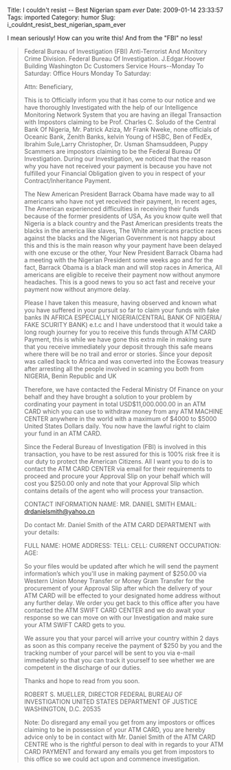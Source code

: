 Title: I couldn't resist -- Best Nigerian spam *ever*
Date: 2009-01-14 23:33:57
Tags: imported
Category: humor
Slug: i_couldnt_resist_best_nigerian_spam_ever

I mean seriously!  How can you write this!  And from the "FBI" no less!

<blockquote>Federal Bureau of Investigation (FBI)
Anti-Terrorist And Monitory Crime Division.
Federal Bureau Of Investigation.
J.Edgar.Hoover Building Washington Dc
Customers Service Hours--Monday To Saturday:
Office Hours Monday To Saturday:

Attn: Beneficiary,

This is to Officially inform you that it has come to our notice and we have thoroughly Investigated with the help of our  Intelligence Monitoring Network System that you are having an illegal Transaction with Impostors claiming to be Prof. Charles C. Soludo of the Central Bank Of Nigeria, Mr. Patrick Aziza, Mr Frank Nweke, none officials of Oceanic Bank, Zenith Banks, kelvin Young of HSBC, Ben of FedEx, Ibrahim Sule,Larry Christopher, Dr. Usman Shamsuddeen, Puppy Scammers are impostors claiming to be the Federal Bureau Of Investigation. During our Investigation, we noticed that the reason why you have not received your payment is because you have not fulfilled your Financial Obligation given to you in respect of your Contract/Inheritance Payment.

The New American President Barrack Obama have made way to all americans who have not yet received their payment, In recent ages, The American experienced difficulties in receiving their funds because of the former presidents of USA, As you know quite well that Nigeria is a black country and the Past American presidents treats the blacks in the america like slaves, The White americans practice races against the blacks and the Nigerian Government is not happy about this and this is the main reason why your payment have been delayed with one excuse or the other, Your New President Barrack Obama had a meeting with the Nigerian President some weeks ago and for the fact, Barrack Obama is a black man and will stop races in America, All americans are eligible to receive their payment now without anymore headaches. This is a good news to you so act fast and receive your payment now without anymore delay.

Please I have taken this measure, having observed and known what you have suffered in your pursuit so far to claim your funds with fake banks IN AFRICA ESPECIALLY NIGERIA(CENTRAL BANK OF NIGERIA/ FAKE SCURITY BANK) e.t.c and I have understood that it would take a long rough journey for you to receive this funds through ATM CARD Payment, this is while we have gone this extra mile in making sure that you receive immediately your deposit through this  safe means where there will be no trail and error or stories. Since your deposit was called back to Africa and was converted into the Ecowas treasury after arresting all the people involved in scaming you both from NIGERIA, Benin Republic and UK

Therefore, we have contacted the Federal Ministry Of Finance on your behalf and they have brought a solution to your problem by cordinating your payment in total USD$11,000.000.00 in an ATM CARD which you can use to withdraw money from any ATM MACHINE CENTER anywhere in the world with a maximum of $4000 to $5000 United States Dollars daily. You now have the lawful right to claim your fund in an ATM CARD.

Since the Federal Bureau of Investigation (FBI) is involved in this transaction, you have to be rest assured for this is 100% risk free it is our duty to protect the American Citizens. All I want you to do is to contact the ATM CARD CENTER via email for their requirements to proceed and procure your Approval Slip on your behalf which will cost you $250.00 only and note that your Approval Slip which contains details of the agent who will process your transaction.

CONTACT INFORMATION
NAME: MR. DANIEL SMITH
EMAIL: drdanielsmith@yahoo.cn

Do contact Mr. Daniel Smith of the ATM CARD DEPARTMENT with your details:

FULL NAME:
HOME ADDRESS:
TELL:
CELL:
CURRENT OCCUPATION:
AGE:

So your files would be updated after which he will send the payment information’s which you'll use in making payment of $250.00 via Western Union Money Transfer or Money Gram Transfer for the procurement of your Approval Slip after which the delivery of your ATM CARD will be effected to your designated home address without any further delay. We order you get back to this office after you have contacted the ATM SWIFT CARD CENTER and we do await your response so we can move on with our Investigation and make sure your ATM SWIFT CARD gets to you.

We assure you that your parcel will arrive your country within 2 days as soon as this company receive the payment of $250 by you and the tracking number of your parcel will be sent to you via e-mail immediately so that you can track it yourself to see whether we are competent in the discharge of our duties.

Thanks and hope to read from you soon.

ROBERT S. MUELLER,
DIRECTOR
FEDERAL BUREAU OF INVESTIGATION
UNITED STATES DEPARTMENT OF JUSTICE
WASHINGTON, D.C. 20535

Note: Do disregard any email you get from any impostors or offices claiming to be in possession of your ATM CARD, you are hereby advice only to be in contact with Mr. Daniel Smith of the ATM CARD CENTRE who is the rightful person to deal with in regards to your ATM CARD PAYMENT and forward any emails you get from impostors to this office so we could act upon and commence investigation.
</blockquote>
